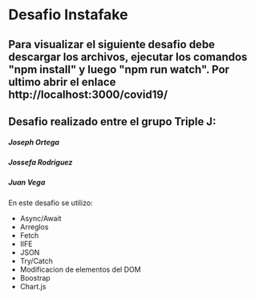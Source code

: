 # Desafio Instafake
## Para visualizar el siguiente desafio debe descargar los archivos, ejecutar los comandos "npm install" y luego "npm run watch". Por ultimo abrir el enlace http://localhost:3000/covid19/

## Desafio realizado entre el grupo Triple J:
##### Joseph Ortega
##### Jossefa Rodriguez
##### Juan Vega

En este desafio se utilizo:
- Async/Await
- Arreglos
- Fetch
- IIFE
- JSON
- Try/Catch
- Modificacion de elementos del DOM
- Boostrap
- Chart.js